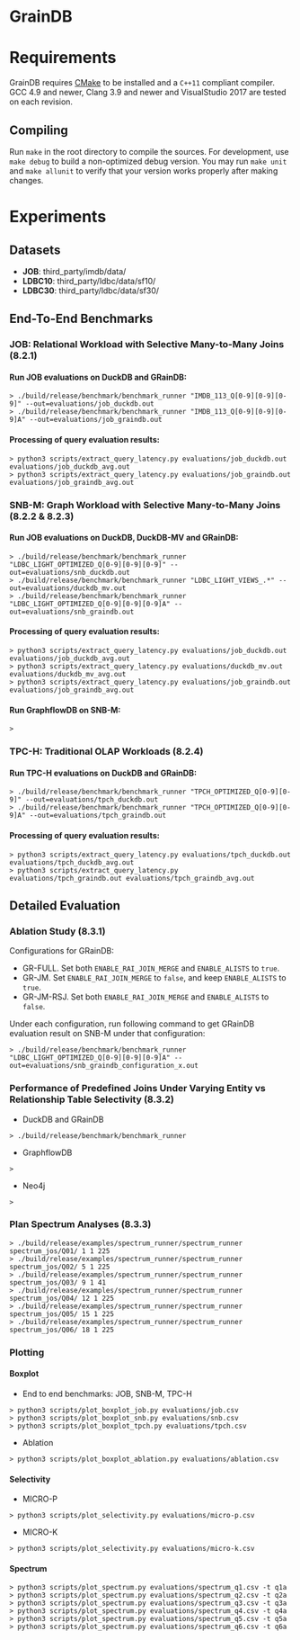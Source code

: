 # GrainDB

# Requirements

GrainDB requires [CMake](https://cmake.org) to be installed and a `C++11` compliant compiler. GCC 4.9 and newer, Clang
3.9 and newer and VisualStudio 2017 are tested on each revision.

## Compiling

Run `make` in the root directory to compile the sources. For development, use `make debug` to build a non-optimized
debug version. You may run `make unit` and `make allunit` to verify that your version works properly after making
changes.

# Experiments
## Datasets
- **JOB**: third_party/imdb/data/
- **LDBC10**: third_party/ldbc/data/sf10/
- **LDBC30**: third_party/ldbc/data/sf30/

## End-To-End Benchmarks

### JOB: Relational Workload with Selective Many-to-Many Joins (8.2.1)
#### Run JOB evaluations on DuckDB and GRainDB:
```shell
> ./build/release/benchmark/benchmark_runner "IMDB_113_Q[0-9][0-9][0-9]" --out=evaluations/job_duckdb.out
> ./build/release/benchmark/benchmark_runner "IMDB_113_Q[0-9][0-9][0-9]A" --out=evaluations/job_graindb.out
```

#### Processing of query evaluation results:
```shell
> python3 scripts/extract_query_latency.py evaluations/job_duckdb.out evaluations/job_duckdb_avg.out
> python3 scripts/extract_query_latency.py evaluations/job_graindb.out evaluations/job_graindb_avg.out
```

### SNB-M: Graph Workload with Selective Many-to-Many Joins (8.2.2 & 8.2.3)
#### Run JOB evaluations on DuckDB, DuckDB-MV and GRainDB:
```shell
> ./build/release/benchmark/benchmark_runner "LDBC_LIGHT_OPTIMIZED_Q[0-9][0-9][0-9]" --out=evaluations/snb_duckdb.out
> ./build/release/benchmark/benchmark_runner "LDBC_LIGHT_VIEWS_.*" --out=evaluations/duckdb_mv.out
> ./build/release/benchmark/benchmark_runner "LDBC_LIGHT_OPTIMIZED_Q[0-9][0-9][0-9]A" --out=evaluations/snb_graindb.out
```

#### Processing of query evaluation results:
```shell
> python3 scripts/extract_query_latency.py evaluations/job_duckdb.out evaluations/job_duckdb_avg.out
> python3 scripts/extract_query_latency.py evaluations/duckdb_mv.out evaluations/duckdb_mv_avg.out
> python3 scripts/extract_query_latency.py evaluations/job_graindb.out evaluations/job_graindb_avg.out
```

#### Run GraphflowDB on SNB-M:
```shell
>
```

### TPC-H: Traditional OLAP Workloads (8.2.4)
#### Run TPC-H evaluations on DuckDB and GRainDB:
```shell
> ./build/release/benchmark/benchmark_runner "TPCH_OPTIMIZED_Q[0-9][0-9]" --out=evaluations/tpch_duckdb.out
> ./build/release/benchmark/benchmark_runner "TPCH_OPTIMIZED_Q[0-9][0-9]A" --out=evaluations/tpch_graindb.out
```

#### Processing of query evaluation results:
```shell
> python3 scripts/extract_query_latency.py evaluations/tpch_duckdb.out evaluations/tpch_duckdb_avg.out
> python3 scripts/extract_query_latency.py evaluations/tpch_graindb.out evaluations/tpch_graindb_avg.out
```

## Detailed Evaluation
### Ablation Study (8.3.1)
Configurations for GRainDB:
- GR-FULL. Set both `ENABLE_RAI_JOIN_MERGE` and `ENABLE_ALISTS` to `true`.
- GR-JM. Set `ENABLE_RAI_JOIN_MERGE` to `false`, and keep `ENABLE_ALISTS` to `true`.
- GR-JM-RSJ. Set both `ENABLE_RAI_JOIN_MERGE` and `ENABLE_ALISTS` to `false`.

Under each configuration, run following command to get GRainDB evaluation result on SNB-M under that configuration:
```shell
> ./build/release/benchmark/benchmark_runner "LDBC_LIGHT_OPTIMIZED_Q[0-9][0-9][0-9]A" --out=evaluations/snb_graindb_configuration_x.out
```

### Performance of Predefined Joins Under Varying Entity vs Relationship Table Selectivity (8.3.2)
- DuckDB and GRainDB
```shell
> ./build/release/benchmark/benchmark_runner
```

- GraphflowDB
```shell
>
```

- Neo4j
```shell
> 
```

### Plan Spectrum Analyses (8.3.3)

```shell
> ./build/release/examples/spectrum_runner/spectrum_runner spectrum_jos/Q01/ 1 1 225
> ./build/release/examples/spectrum_runner/spectrum_runner spectrum_jos/Q02/ 5 1 225
> ./build/release/examples/spectrum_runner/spectrum_runner spectrum_jos/Q03/ 9 1 41
> ./build/release/examples/spectrum_runner/spectrum_runner spectrum_jos/Q04/ 12 1 225
> ./build/release/examples/spectrum_runner/spectrum_runner spectrum_jos/Q05/ 15 1 225
> ./build/release/examples/spectrum_runner/spectrum_runner spectrum_jos/Q06/ 18 1 225
```

### Plotting
#### Boxplot
- End to end benchmarks: JOB, SNB-M, TPC-H
```shell
> python3 scripts/plot_boxplot_job.py evaluations/job.csv
> python3 scripts/plot_boxplot_snb.py evaluations/snb.csv
> python3 scripts/plot_boxplot_tpch.py evaluations/tpch.csv
```

- Ablation
```shell
> python3 scripts/plot_boxplot_ablation.py evaluations/ablation.csv
```

#### Selectivity
- MICRO-P
```shell
> python3 scripts/plot_selectivity.py evaluations/micro-p.csv
```

- MICRO-K
```shell
> python3 scripts/plot_selectivity.py evaluations/micro-k.csv
```

#### Spectrum
```shell
> python3 scripts/plot_spectrum.py evaluations/spectrum_q1.csv -t q1a
> python3 scripts/plot_spectrum.py evaluations/spectrum_q2.csv -t q2a
> python3 scripts/plot_spectrum.py evaluations/spectrum_q3.csv -t q3a
> python3 scripts/plot_spectrum.py evaluations/spectrum_q4.csv -t q4a
> python3 scripts/plot_spectrum.py evaluations/spectrum_q5.csv -t q5a
> python3 scripts/plot_spectrum.py evaluations/spectrum_q6.csv -t q6a
```
